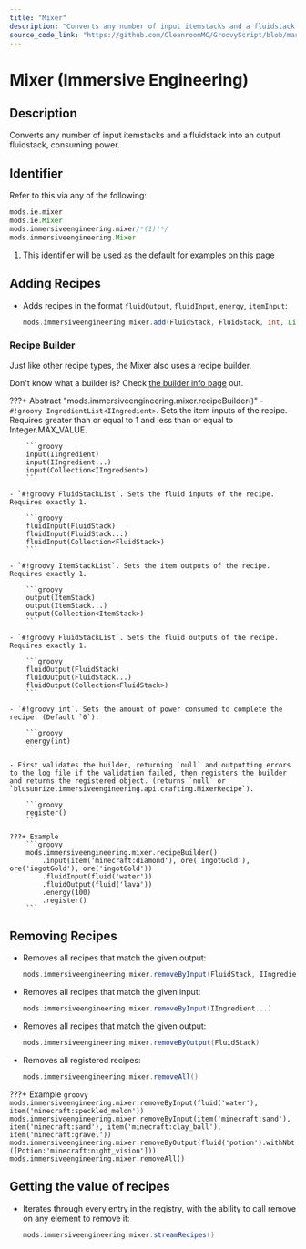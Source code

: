 ```yaml
---
title: "Mixer"
description: "Converts any number of input itemstacks and a fluidstack into an output fluidstack, consuming power."
source_code_link: "https://github.com/CleanroomMC/GroovyScript/blob/master/src/main/java/com/cleanroommc/groovyscript/compat/mods/immersiveengineering/Mixer.java"
---
```


# Mixer (Immersive Engineering)

## Description

Converts any number of input itemstacks and a fluidstack into an output fluidstack, consuming power.

## Identifier

Refer to this via any of the following:

```groovy hl_lines="3"
mods.ie.mixer
mods.ie.Mixer
mods.immersiveengineering.mixer/*(1)!*/
mods.immersiveengineering.Mixer
```

1. This identifier will be used as the default for examples on this page

## Adding Recipes

- Adds recipes in the format `fluidOutput`, `fluidInput`, `energy`, `itemInput`:

    ```groovy
    mods.immersiveengineering.mixer.add(FluidStack, FluidStack, int, List<IIngredient>)
    ```


### Recipe Builder

Just like other recipe types, the Mixer also uses a recipe builder.

Don't know what a builder is? Check [the builder info page](../../../groovy/builder.md) out.

???+ Abstract "mods.immersiveengineering.mixer.recipeBuilder()"
    - `#!groovy IngredientList<IIngredient>`. Sets the item inputs of the recipe. Requires greater than or equal to 1 and less than or equal to Integer.MAX_VALUE.

        ```groovy
        input(IIngredient)
        input(IIngredient...)
        input(Collection<IIngredient>)
        ```

    - `#!groovy FluidStackList`. Sets the fluid inputs of the recipe. Requires exactly 1.

        ```groovy
        fluidInput(FluidStack)
        fluidInput(FluidStack...)
        fluidInput(Collection<FluidStack>)
        ```

    - `#!groovy ItemStackList`. Sets the item outputs of the recipe. Requires exactly 1.

        ```groovy
        output(ItemStack)
        output(ItemStack...)
        output(Collection<ItemStack>)
        ```

    - `#!groovy FluidStackList`. Sets the fluid outputs of the recipe. Requires exactly 1.

        ```groovy
        fluidOutput(FluidStack)
        fluidOutput(FluidStack...)
        fluidOutput(Collection<FluidStack>)
        ```

    - `#!groovy int`. Sets the amount of power consumed to complete the recipe. (Default `0`).

        ```groovy
        energy(int)
        ```

    - First validates the builder, returning `null` and outputting errors to the log file if the validation failed, then registers the builder and returns the registered object. (returns `null` or `blusunrize.immersiveengineering.api.crafting.MixerRecipe`).

        ```groovy
        register()
        ```

    ???+ Example
        ```groovy
        mods.immersiveengineering.mixer.recipeBuilder()
            .input(item('minecraft:diamond'), ore('ingotGold'), ore('ingotGold'), ore('ingotGold'))
            .fluidInput(fluid('water'))
            .fluidOutput(fluid('lava'))
            .energy(100)
            .register()
        ```



## Removing Recipes

- Removes all recipes that match the given output:

    ```groovy
    mods.immersiveengineering.mixer.removeByInput(FluidStack, IIngredient...)
    ```

- Removes all recipes that match the given input:

    ```groovy
    mods.immersiveengineering.mixer.removeByInput(IIngredient...)
    ```

- Removes all recipes that match the given output:

    ```groovy
    mods.immersiveengineering.mixer.removeByOutput(FluidStack)
    ```

- Removes all registered recipes:

    ```groovy
    mods.immersiveengineering.mixer.removeAll()
    ```

???+ Example
    ```groovy
    mods.immersiveengineering.mixer.removeByInput(fluid('water'), item('minecraft:speckled_melon'))
    mods.immersiveengineering.mixer.removeByInput(item('minecraft:sand'), item('minecraft:sand'), item('minecraft:clay_ball'), item('minecraft:gravel'))
    mods.immersiveengineering.mixer.removeByOutput(fluid('potion').withNbt([Potion:'minecraft:night_vision']))
    mods.immersiveengineering.mixer.removeAll()
    ```

## Getting the value of recipes

- Iterates through every entry in the registry, with the ability to call remove on any element to remove it:

    ```groovy
    mods.immersiveengineering.mixer.streamRecipes()
    ```
